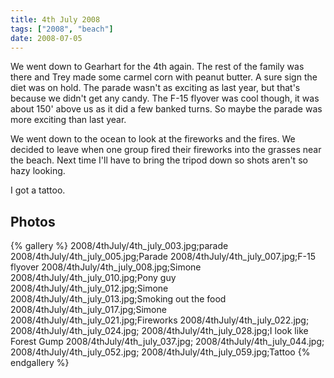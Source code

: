 ```yaml
---
title: 4th July 2008
tags: ["2008", "beach"]
date: 2008-07-05
---
```

We went down to Gearhart for the 4th again.  The rest of the family was there and Trey made some carmel corn with peanut butter.  A sure sign the diet was on hold.  The parade wasn't as exciting as last year, but that's because we didn't get any candy.  The F-15 flyover was cool though, it was about 150' above us as it did a few banked turns.  So maybe the parade was more exciting than last year.

We went down to the ocean to look at the fireworks and the fires.  We decided to leave when one group fired their fireworks into the grasses near the beach.  Next time I'll have to bring the tripod down so shots aren't so hazy looking.

I got a tattoo.

## Photos 

{% gallery %} 
2008/4thJuly/4th_july_003.jpg;parade
2008/4thJuly/4th_july_005.jpg;Parade
2008/4thJuly/4th_july_007.jpg;F-15 flyover
2008/4thJuly/4th_july_008.jpg;Simone
2008/4thJuly/4th_july_010.jpg;Pony guy
2008/4thJuly/4th_july_012.jpg;Simone
2008/4thJuly/4th_july_013.jpg;Smoking out the food
2008/4thJuly/4th_july_017.jpg;Simone
2008/4thJuly/4th_july_021.jpg;Fireworks
2008/4thJuly/4th_july_022.jpg;
2008/4thJuly/4th_july_024.jpg;
2008/4thJuly/4th_july_028.jpg;I look like Forest Gump
2008/4thJuly/4th_july_037.jpg;
2008/4thJuly/4th_july_044.jpg;
2008/4thJuly/4th_july_052.jpg;
2008/4thJuly/4th_july_059.jpg;Tattoo
{% endgallery %}
